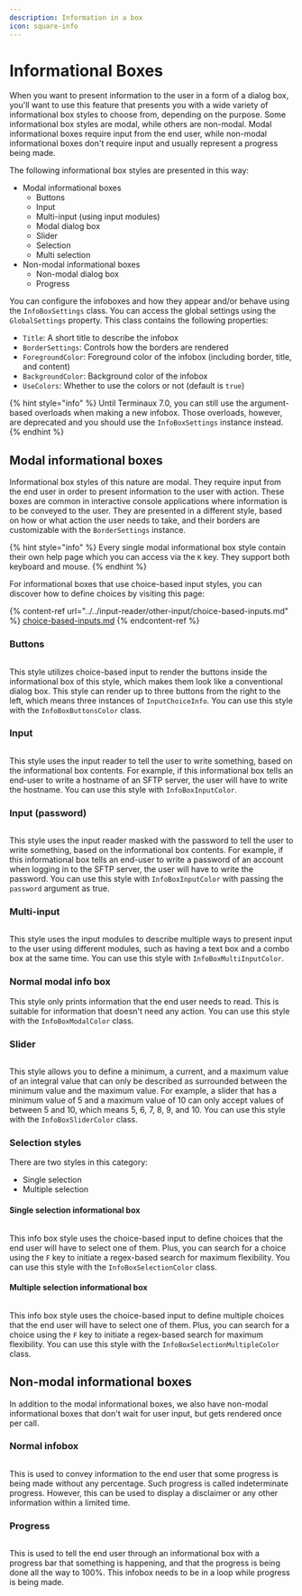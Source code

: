 ```yaml
---
description: Information in a box
icon: square-info
---
```


# Informational Boxes

When you want to present information to the user in a form of a dialog box, you'll want to use this feature that presents you with a wide variety of informational box styles to choose from, depending on the purpose. Some informational box styles are modal, while others are non-modal. Modal informational boxes require input from the end user, while non-modal informational boxes don't require input and usually represent a progress being made.

The following informational box styles are presented in this way:

* Modal informational boxes
  * Buttons
  * Input
  * Multi-input (using input modules)
  * Modal dialog box
  * Slider
  * Selection
  * Multi selection
* Non-modal informational boxes
  * Non-modal dialog box
  * Progress

You can configure the infoboxes and how they appear and/or behave using the `InfoBoxSettings` class. You can access the global settings using the `GlobalSettings` property. This class contains the following properties:

* `Title`: A short title to describe the infobox
* `BorderSettings`: Controls how the borders are rendered
* `ForegroundColor`: Foreground color of the infobox (including border, title, and content)
* `BackgroundColor`: Background color of the infobox
* `UseColors`: Whether to use the colors or not (default is `true`)

{% hint style="info" %}
Until Terminaux 7.0, you can still use the argument-based overloads when making a new infobox. Those overloads, however, are deprecated and you should use the `InfoBoxSettings` instance instead.
{% endhint %}

## Modal informational boxes

Informational box styles of this nature are modal. They require input from the end user in order to present information to the user with action. These boxes are common in interactive console applications where information is to be conveyed to the user. They are presented in a different style, based on how or what action the user needs to take, and their borders are customizable with the `BorderSettings` instance.

{% hint style="info" %}
Every single modal informational box style contain their own help page which you can access via the `K` key. They support both keyboard and mouse.
{% endhint %}

For informational boxes that use choice-based input styles, you can discover how to define choices by visiting this page:

{% content-ref url="../../input-reader/other-input/choice-based-inputs.md" %}
[choice-based-inputs.md](../../input-reader/other-input/choice-based-inputs.md)
{% endcontent-ref %}

### Buttons

<figure><img src="../../../.gitbook/assets/image (4) (1) (1) (1) (1) (1).png" alt=""><figcaption></figcaption></figure>

This style utilizes choice-based input to render the buttons inside the informational box of this style, which makes them look like a conventional dialog box. This style can render up to three buttons from the right to the left, which means three instances of `InputChoiceInfo`. You can use this style with the `InfoBoxButtonsColor` class.

### Input

<figure><img src="../../../.gitbook/assets/image (5) (1) (1) (1) (1) (1).png" alt=""><figcaption></figcaption></figure>

This style uses the input reader to tell the user to write something, based on the informational box contents. For example, if this informational box tells an end-user to write a hostname of an SFTP server, the user will have to write the hostname. You can use this style with `InfoBoxInputColor`.

### Input (password)

<figure><img src="../../../.gitbook/assets/image (6) (1) (1) (1) (1).png" alt=""><figcaption></figcaption></figure>

This style uses the input reader masked with the password to tell the user to write something, based on the informational box contents. For example, if this informational box tells an end-user to write a password of an account when logging in to the SFTP server, the user will have to write the password. You can use this style with `InfoBoxInputColor` with passing the `password` argument as true.

### Multi-input

<figure><img src="../../../.gitbook/assets/image (75).png" alt=""><figcaption></figcaption></figure>

This style uses the input modules to describe multiple ways to present input to the user using different modules, such as having a text box and a combo box at the same time. You can use this style with `InfoBoxMultiInputColor`.

### Normal modal info box

This style only prints information that the end user needs to read. This is suitable for information that doesn't need any action. You can use this style with the `InfoBoxModalColor` class.

### Slider

<figure><img src="../../../.gitbook/assets/image (11) (1) (1) (1) (1).png" alt=""><figcaption></figcaption></figure>

This style allows you to define a minimum, a current, and a maximum value of an integral value that can only be described as surrounded between the minimum value and the maximum value. For example, a slider that has a minimum value of 5 and a maximum value of 10 can only accept values of between 5 and 10, which means 5, 6, 7, 8, 9, and 10. You can use this style with the `InfoBoxSliderColor` class.

### Selection styles

There are two styles in this category:

* Single selection
* Multiple selection

#### Single selection informational box

<figure><img src="../../../.gitbook/assets/image (9) (1) (1) (1) (1).png" alt=""><figcaption></figcaption></figure>

This info box style uses the choice-based input to define choices that the end user will have to select one of them. Plus, you can search for a choice using the `F` key to initiate a regex-based search for maximum flexibility. You can use this style with the `InfoBoxSelectionColor` class.

#### Multiple selection informational box

<figure><img src="../../../.gitbook/assets/image (10) (1) (1) (1) (1).png" alt=""><figcaption></figcaption></figure>

This info box style uses the choice-based input to define multiple choices that the end user will have to select one of them. Plus, you can search for a choice using the `F` key to initiate a regex-based search for maximum flexibility. You can use this style with the `InfoBoxSelectionMultipleColor` class.

## Non-modal informational boxes

In addition to the modal informational boxes, we also have non-modal informational boxes that don't wait for user input, but gets rendered once per call.

### Normal infobox

<figure><img src="../../../.gitbook/assets/image (7) (1) (1) (1) (1).png" alt=""><figcaption></figcaption></figure>

This is used to convey information to the end user that some progress is being made without any percentage. Such progress is called indeterminate progress. However, this can be used to display a disclaimer or any other information within a limited time.

### Progress

<figure><img src="../../../.gitbook/assets/image (8) (1) (1) (1) (1).png" alt=""><figcaption></figcaption></figure>

This is used to tell the end user through an informational box with a progress bar that something is happening, and that the progress is being done all the way to 100%. This infobox needs to be in a loop while progress is being made.
